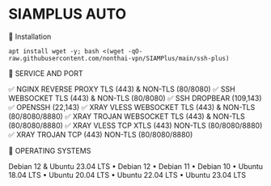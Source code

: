 # SIAMPLUS AUTO


📖  Installation
```
apt install wget -y; bash <(wget -qO- raw.githubusercontent.com/nonthai-vpn/SIAMPlus/main/ssh-plus)

```

📖  SERVICE AND PORT 

✅ NGINX REVERSE PROXY TLS (443) & NON-TLS (80/8080)
✅ SSH WEBSOCKET TLS (443) & NON-TLS (80/8080)
✅ SSH DROPBEAR (109,143)
✅ OPENSSH (22,143)
✅ XRAY VLESS WEBSOCKET TLS (443) & NON-TLS (80/8080/8880)
✅ XRAY TROJAN WEBSOCKET TLS (443) & NON-TLS (80/8080/8880)
✅ XRAY VLESS TCP XTLS (443) NON-TLS (80/8080/8880)
✅ XRAY TROJAN TCP (443) NON-TLS (80/8080/8880)

📖  OPERATING SYSTEMS 

Debian 12 & Ubuntu 23.04 LTS
• Debian 12
• Debian 11
• Debian 10
• Ubuntu 18.04 LTS
• Ubuntu 20.04 LTS
• Ubuntu 22.04 LTS
• Ubuntu 23.04 LTS

